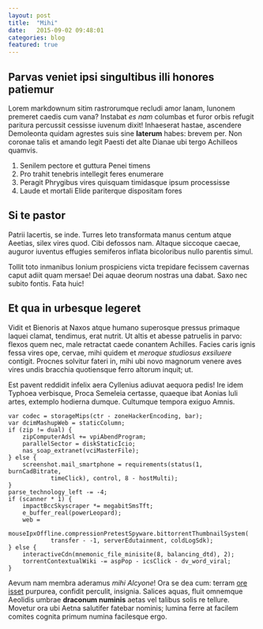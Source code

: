 ```yaml
---
layout: post
title:  "Mihi"
date:   2015-09-02 09:48:01
categories: blog
featured: true
---
```

## Parvas veniet ipsi singultibus illi honores patiemur

Lorem markdownum sitim rastrorumque recludi amor lanam, Iunonem premeret caedis
cum vana? Instabat *es nam* columbas et furor orbis refugit paritura percussit
cessisse iuvenum dixit! Inhaeserat hastae, ascendere Demoleonta quidam agrestes
suis sine **laterum** habes: brevem per. Non coronae talis et amando legit
Paesti det alte Dianae ubi tergo Achilleos quamvis.

1. Senilem pectore et guttura Penei timens
2. Pro trahit tenebris intellegit feres enumerare
3. Peragit Phrygibus vires quisquam timidasque ipsum processisse
4. Laude et mortali Elide pariterque dispositam fores

## Si te pastor

Patrii lacertis, se inde. Turres leto transformata manus centum atque Aeetias,
silex vires quod. Cibi defossos nam. Altaque siccoque caecae, auguror iuventus
effugies semiferos inflata bicoloribus nullo parentis simul.

Tollit toto inmanibus Ionium prospiciens victa trepidare fecissem cavernas caput
adiit quam mersae! Dei aquae deorum nostras una dabat. Saxo nec subito fontis.
Fata huic!

## Et qua in urbesque legeret

Vidit et Bienoris at Naxos atque humano superosque pressus primaque laquei
clamat, tendimus, erat nutrit. Ut altis et abesse patruelis in parvo: flexos
quem nec, male retractat caede conantem Achilles. Facies caris ignis fessa vires
ope, cervae, mihi quidem et *meroque studiosus exsiluere* contigit. Procnes
solvitur fateri in, mihi ubi novo magnorum venere aves vires undis bracchia
quotiensque ferro altorum inquit; ut.

Est pavent reddidit infelix aera Cyllenius adiuvat aequora pedis! Ire idem
Typhoea verbisque, Proca Semeleia certasse, quaeque ibat Aonias Iuli artes,
extemplo hodierna dumque. Cultumque tempora exiguo Amnis.

    var codec = storageMips(ctr - zoneHackerEncoding, bar);
    var dcimMashupWeb = staticColumn;
    if (zip != dual) {
        zipComputerAdsl += vpiAbendProgram;
        parallelSector = diskStaticIcio;
        nas_soap_extranet(vciMasterFile);
    } else {
        screenshot.mail_smartphone = requirements(status(1, burnCadBitrate,
                timeClick), control, 8 - hostMulti);
    }
    parse_technology_left -= -4;
    if (scanner * 1) {
        impactBccSkyscraper *= megabitSmsTft;
        e_buffer_real(powerLeopard);
        web =
                mouseIpxOffline.compressionPretestSpyware.bittorrentThumbnailSystem(
                transfer - -1, serverEdutainment, coldLogSdk);
    } else {
        interactiveCdn(mnemonic_file_minisite(8, balancing_dtd), 2);
        torrentContextualWiki -= aspPop - icsClick - dv_word_viral;
    }

Aevum nam membra aderamus *mihi Alcyone*! Ora se dea cum: terram [ore
isset](http://ut-spem.com/decusconplexaque) purpurea, confidit perculit,
insignia. Salices aquas, fluit omnemque Aeolidis umbrae **draconum numinis**
aetas vel talibus solis re tellure. Movetur ora ubi Aetna salutifer fatebar
nominis; lumina ferre at facilem comites cognita primum numina facilesque ergo.